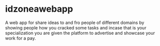 # idzoneawebapp
A web app for share ideas to and fro people of different domains by showing people how  you cracked some tasks and incase that is your specialization you are given the platform to advertise and showcase your work for a pay.
